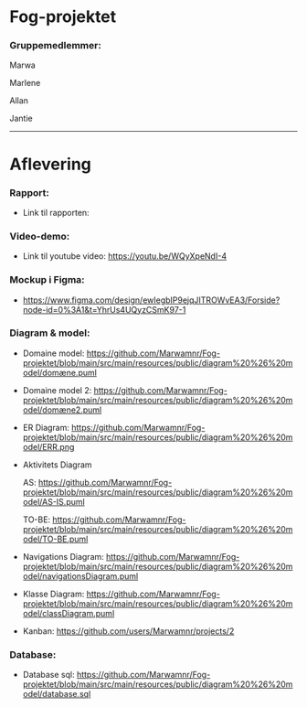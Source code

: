 # Fog-projektet

### Gruppemedlemmer: 

Marwa 

Marlene

Allan

Jantie

-------

# Aflevering 

### Rapport: 
* Link til rapporten: 

### Video-demo: 
* Link til youtube video: https://youtu.be/WQyXpeNdI-4 

### Mockup i Figma: 

* https://www.figma.com/design/ewIegbIP9ejqJITROWvEA3/Forside?node-id=0%3A1&t=YhrUs4UQyzCSmK97-1 


### Diagram & model:

* Domaine model: https://github.com/Marwamnr/Fog-projektet/blob/main/src/main/resources/public/diagram%20%26%20model/domæne.puml
  
* Domaine model 2: https://github.com/Marwamnr/Fog-projektet/blob/main/src/main/resources/public/diagram%20%26%20model/domæne2.puml

* ER Diagram: https://github.com/Marwamnr/Fog-projektet/blob/main/src/main/resources/public/diagram%20%26%20model/ERR.png
  
* Aktivitets Diagram

  AS: https://github.com/Marwamnr/Fog-projektet/blob/main/src/main/resources/public/diagram%20%26%20model/AS-IS.puml

  TO-BE: https://github.com/Marwamnr/Fog-projektet/blob/main/src/main/resources/public/diagram%20%26%20model/TO-BE.puml
  
* Navigations Diagram: https://github.com/Marwamnr/Fog-projektet/blob/main/src/main/resources/public/diagram%20%26%20model/navigationsDiagram.puml
  
* Klasse Diagram: https://github.com/Marwamnr/Fog-projektet/blob/main/src/main/resources/public/diagram%20%26%20model/classDiagram.puml

* Kanban: https://github.com/users/Marwamnr/projects/2 
  

### Database: 
* Database sql: https://github.com/Marwamnr/Fog-projektet/blob/main/src/main/resources/public/diagram%20%26%20model/database.sql

